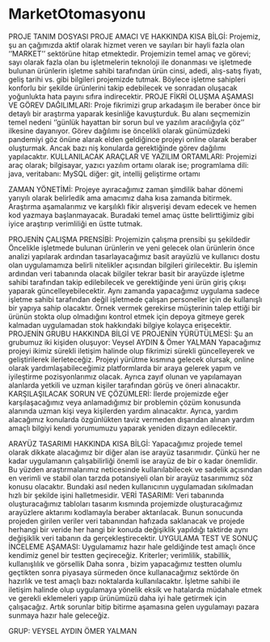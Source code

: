 # MarketOtomasyonu
PROJE TANIM DOSYASI
PROJE AMACI VE HAKKINDA KISA BİLGİ:
Projemiz, şu an çağımızda aktif olarak hizmet veren ve sayıları bir hayli fazla olan ‘’MARKET’’ sektörüne hitap etmektedir.
Projemizin temel amaç ve görevi; sayı olarak fazla olan bu işletmelerin teknoloji ile donanması ve işletmede bulunan ürünlerin işletme sahibi tarafından ürün cinsi, adedi, alış-satış fiyatı, geliş tarihi vs. gibi bilgileri projemizde tutmak.
Böylece işletme sahipleri konforlu bir şekilde ürünlerini takip edebilecek ve sonradan oluşacak yoğunlukta hata payını sıfıra indirecektir.
PROJE FİKRİ OLUŞMA AŞAMASI VE GÖREV DAĞILIMLARI:
	Proje fikrimizi grup arkadaşım ile beraber önce bir detaylı bir araştırma  yaparak kesinliğe kavuşturduk. Bu alanı seçmemizin temel nedeni ‘’günlük hayattan bir sorun bul ve yazılım aracılığıyla çöz’’ ilkesine dayanıyor.
Görev dağılımı ise öncelikli olarak günümüzdeki pandemiyi göz önüne alarak elden geldiğince projeyi online olarak beraber oluşturmak. Ancak bazı niş konularda gerektiğinde görev dağılımı yapılacaktır.
KULLANILACAK ARAÇLAR VE YAZILIM ORTAMLARI:
Projemizi araç olarak; bilgisayar, yazıcı yazılım ortamı olarak ise; programlama dili: java, veritabanı: MySQL diğer: git, intellij  geliştirme ortamı

ZAMAN YÖNETİMİ:
Projeye ayıracağımız zaman şimdilik bahar dönemi yarıyılı olarak belirledik ama amacımız daha kısa zamanda bitirmek. Araştırma aşamalarımız ve karşılıklı fikir alışverişi devam edecek ve hemen kod yazmaya başlanmayacak. Buradaki temel amaç üstte belirttiğimiz gibi iyice araştırıp verimliliği en üstte tutmak.



PROJENİN ÇALIŞMA PRENSİBİ:
Projemizin çalışma prensibi şu şekildedir
Öncelikle işletmede bulunan ürünlerin ve yeni gelecek olan ürünlerin önce analizi yapılarak ardından tasarlayacağımız basit arayüzlü ve kullanıcı dostu olan uygulamamıza belirli nitelikler açısından bilgileri girilecektir. Bu işlemin ardından veri tabanında olacak bilgiler tekrar basit bir arayüzde işletme sahibi tarafından takip edilebilecek ve gerektiğinde yeni ürün giriş çıkışı yaparak güncelleyebilecektir.
Aynı zamanda yapacağımız uygulama sadece işletme sahibi tarafından değil işletmede çalışan personeller için de kullanışlı bir yapıya sahip olacaktır. Örnek vermek gerekirse müşterinin talep ettiği bir ürünün stokta olup olmadığını kontrol etmek için depoya gitmeye gerek kalmadan uygulamadan stok hakkındaki bilgiye kolayca erişecektir.
PROJENİN GRUBU HAKKINDA BİLGİ VE PROJENİN YÜRÜTÜLMESİ:
Şu an grubumuz iki kişiden oluşuyor: Veysel AYDIN & Ömer YALMAN
Yapacağımız projeyi ikimiz sürekli iletişim halinde olup fikrimizi sürekli güncelleyerek ve geliştirilerek ilerleteceğiz.
Projeyi yürütme kısmına gelecek olursak, online olarak yardımlaşabileceğimiz platformlarda bir araya gelerek yapım ve iyileştirme pozisyonlarımız olacak. Ayrıca zayıf olunan ve yapılamayan alanlarda yetkili ve uzman kişiler tarafından görüş ve öneri alınacaktır.
KARŞILAŞILACAK SORUN VE ÇÖZÜMLERİ:
İlerde projemizde eğer karşılaşacağımız veya anlamadığımız bir problemin çözüm konusunda alanında uzman kişi veya kişilerden yardım alınacaktır.
Ayrıca, yardım alacağımız konularda özgünlükten taviz vermeden dışarıdan alınan yardım amaçlı bilgiyi kendi yorumumuzu yaparak yeniden dizayn edilecektir.


ARAYÜZ TASARIMI HAKKINDA KISA BİLGİ:
Yapacağımız projede temel olarak dikkate alacağımız bir diğer alan ise arayüz tasarımıdır. Çünkü her ne kadar uygulamanın çalışabilirliği önemli ise arayüz de bir o kadar önemlidir. Bu  yüzden araştırmalarımız neticesinde kullanılabilecek ve sadelik açısından en verimli ve stabil olan tarzda potansiyeli olan bir arayüz tasarımımız söz konusu olacaktır. Bundaki asıl neden kullanıcının uygulamadan sıkılmadan hızlı bir şekilde işini halletmesidir.
VERİ TASARIMI:
Veri tabanında oluşturacağımız  tabloları  tasarım kısmında
projemizde oluşturacağımız   arayüzlere aktarımı kodlamayla beraber
aktarılacak. Bunun sonucunda projeden girilen veriler veri tabanından hafızada
saklanacak ve projede herhangi bir veride her hangi bir konuda değişiklik
yapıldığı taktirde aynı değişiklik veri tabanın da gerçekleştirecektir.
UYGULAMA TEST VE SONUÇ İNCELEME AŞAMASI:
Uygulamamız hazır hale geldiğinde test amaçlı önce kendimiz genel bir testten geçireceğiz. Kriterler; verimlilik, stabillik,  kullanışlılık ve görsellik
Daha sonra , bizim yapacağımız testten olumlu geçtikten sonra piyasaya sürmeden önce kullanacağımız sektörde ön hazırlık ve test amaçlı bazı noktalarda kullanılacaktır. İşletme sahibi ile iletişim halinde olup uygulamaya yönelik eksik ve hatalarda müdahale etmek ve gerekli eklemeleri yapıp ürünümüzü daha iyi hale getirmek için çalışacağız.
Artık sorunlar bitip bitirme aşamasına gelen uygulamayı pazara sunmaya hazır hale geleceğiz.

GRUP:
VEYSEL AYDIN
ÖMER YALMAN 







